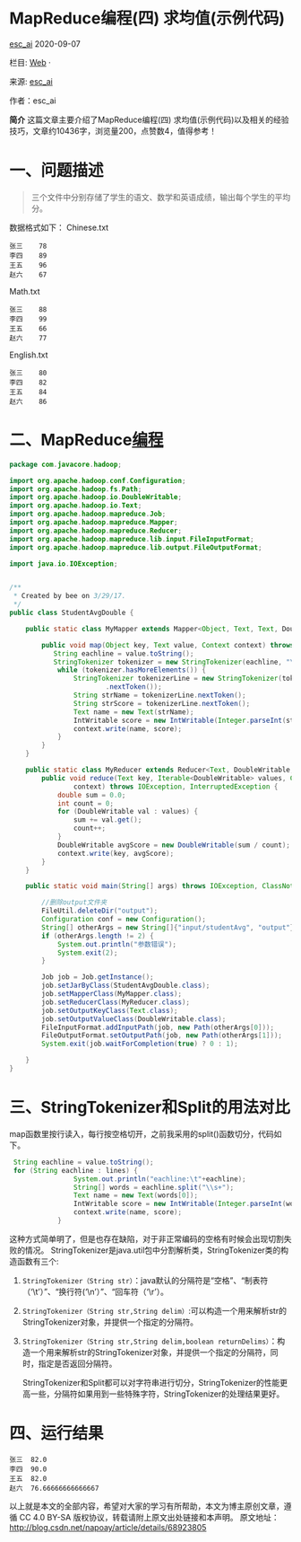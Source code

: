 # MapReduce编程(四) 求均值(示例代码)

[esc_ai](https://www.136.la/au/show-53266.html) 2020-09-07

栏目: [Web](https://www.136.la/tech/list-30216.html) ·

来源: [esc_ai](https://www.136.la/au/show-53266.html)

作者：esc_ai

**简介** 这篇文章主要介绍了MapReduce编程(四) 求均值(示例代码)以及相关的经验技巧，文章约10436字，浏览量200，点赞数4，值得参考！

# 一、问题描述

> 三个文件中分别存储了学生的语文、数学和英语成绩，输出每个学生的平均分。

数据格式如下：
Chinese.txt

```
张三    78
李四    89
王五    96
赵六    67
```

Math.txt

```
张三    88
李四    99
王五    66
赵六    77
```

English.txt

```
张三    80
李四    82
王五    84
赵六    86
```

# 二、MapReduce[**编程**](https://www.136.la/)

```java
package com.javacore.hadoop;

import org.apache.hadoop.conf.Configuration;
import org.apache.hadoop.fs.Path;
import org.apache.hadoop.io.DoubleWritable;
import org.apache.hadoop.io.Text;
import org.apache.hadoop.mapreduce.Job;
import org.apache.hadoop.mapreduce.Mapper;
import org.apache.hadoop.mapreduce.Reducer;
import org.apache.hadoop.mapreduce.lib.input.FileInputFormat;
import org.apache.hadoop.mapreduce.lib.output.FileOutputFormat;

import java.io.IOException;


/**
 * Created by bee on 3/29/17.
 */
public class StudentAvgDouble {

    public static class MyMapper extends Mapper<Object, Text, Text, DoubleWritable> {

        public void map(Object key, Text value, Context context) throws IOException, InterruptedException {
           String eachline = value.toString();
           StringTokenizer tokenizer = new StringTokenizer(eachline, "\n");
            while (tokenizer.hasMoreElements()) {
                StringTokenizer tokenizerLine = new StringTokenizer(tokenizer
                        .nextToken());
                String strName = tokenizerLine.nextToken();
                String strScore = tokenizerLine.nextToken();
                Text name = new Text(strName);
                IntWritable score = new IntWritable(Integer.parseInt(strScore));
                context.write(name, score);
            }
        }
    }

    public static class MyReducer extends Reducer<Text, DoubleWritable, Text, DoubleWritable> {
        public void reduce(Text key, Iterable<DoubleWritable> values, Context
                context) throws IOException, InterruptedException {
            double sum = 0.0;
            int count = 0;
            for (DoubleWritable val : values) {
                sum += val.get();
                count++;
            }
            DoubleWritable avgScore = new DoubleWritable(sum / count);
            context.write(key, avgScore);
        }
    }

    public static void main(String[] args) throws IOException, ClassNotFoundException, InterruptedException {

        //删除output文件夹
        FileUtil.deleteDir("output");
        Configuration conf = new Configuration();
        String[] otherArgs = new String[]{"input/studentAvg", "output"};
        if (otherArgs.length != 2) {
            System.out.println("参数错误");
            System.exit(2);
        }

        Job job = Job.getInstance();
        job.setJarByClass(StudentAvgDouble.class);
        job.setMapperClass(MyMapper.class);
        job.setReducerClass(MyReducer.class);
        job.setOutputKeyClass(Text.class);
        job.setOutputValueClass(DoubleWritable.class);
        FileInputFormat.addInputPath(job, new Path(otherArgs[0]));
        FileOutputFormat.setOutputPath(job, new Path(otherArgs[1]));
        System.exit(job.waitForCompletion(true) ? 0 : 1);

    }
}
```

# 三、StringTokenizer和Split的用法对比

map函数里按行读入，每行按空格切开，之前我采用的split()函数切分，代码如下。

```java
 String eachline = value.toString();
 for (String eachline : lines) {
                System.out.println("eachline:\t"+eachline);
                String[] words = eachline.split("\\s+");
                Text name = new Text(words[0]);
                IntWritable score = new IntWritable(Integer.parseInt(words[1]));
                context.write(name, score);
            }
```

这种方式简单明了，但是也存在缺陷，对于非正常编码的空格有时候会出现切割失败的情况。
StringTokenizer是java.util包中分割解析类，StringTokenizer类的构造函数有三个:

1. `StringTokenizer（String str）`：java默认的分隔符是“空格”、“制表符（‘\t’）”、“换行符(‘\n’）”、“回车符（‘\r’）。

2. `StringTokenizer（String str,String delim）`:可以构造一个用来解析str的StringTokenizer对象，并提供一个指定的分隔符。

3. `StringTokenizer（String str,String delim,boolean returnDelims）`：构造一个用来解析str的StringTokenizer对象，并提供一个指定的分隔符，同时，指定是否返回分隔符。

   StringTokenizer和Split都可以对字符串进行切分，StringTokenizer的性能更高一些，分隔符如果用到一些特殊字符，StringTokenizer的处理结果更好。

# 四、运行结果

```
张三  82.0
李四  90.0
王五  82.0
赵六  76.66666666666667
```



以上就是本文的全部内容，希望对大家的学习有所帮助，本文为博主原创文章，遵循 CC 4.0 BY-SA 版权协议，转载请附上原文出处链接和本声明。 原文地址：http://blog.csdn.net/napoay/article/details/68923805